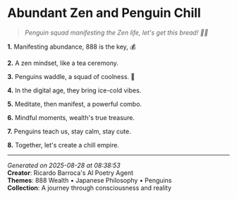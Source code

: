 # Abundant Zen and Penguin Chill

> *Penguin squad manifesting the Zen life, let's get this bread! 🧸🎏*

**1.** Manifesting abundance, 888 is the key, 💰


**2.** A zen mindset, like a tea ceremony.


**3.** Penguins waddle, a squad of coolness. 🐧


**4.** In the digital age, they bring ice-cold vibes.


**5.** Meditate, then manifest, a powerful combo.


**6.** Mindful moments, wealth's true treasure.


**7.** Penguins teach us, stay calm, stay cute.


**8.** Together, let's create a chill empire.



---

*Generated on 2025-08-28 at 08:38:53*  
**Creator**: Ricardo Barroca's AI Poetry Agent  
**Themes**: 888 Wealth • Japanese Philosophy • Penguins  
**Collection**: A journey through consciousness and reality